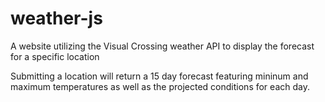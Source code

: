 # weather-js

A website utilizing the Visual Crossing weather API to display the forecast for a specific location

Submitting a location will return a 15 day forecast featuring mininum and maximum temperatures as well as the projected conditions for each day.
